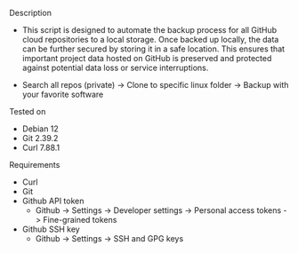 Description
  - This script is designed to automate the backup process for all GitHub cloud repositories to a local storage. Once backed up locally, the data can be further secured by storing it in a safe location. This ensures that important project data hosted on GitHub is preserved and protected against potential data loss or service interruptions.

  - Search all repos (private) -> Clone to specific linux folder -> Backup with your favorite software 

Tested on
  - Debian 12
  - Git 2.39.2
  - Curl 7.88.1


Requirements
  - Curl
  - Git
  - Github API token
      - Github -> Settings -> Developer settings -> Personal access tokens -> Fine-grained tokens
  - Github SSH key
      - Github -> Settings -> SSH and GPG keys
